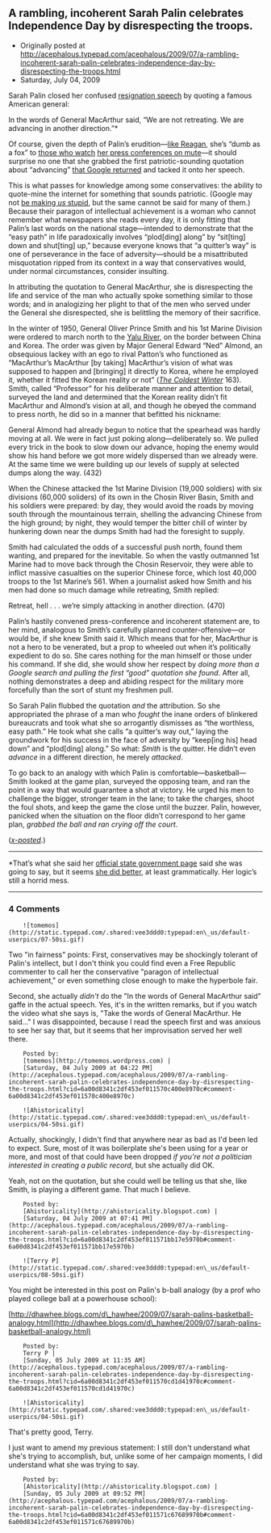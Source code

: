 ## A rambling, incoherent Sarah Palin celebrates Independence Day by disrespecting the troops.

 * Originally posted at http://acephalous.typepad.com/acephalous/2009/07/a-rambling-incoherent-sarah-palin-celebrates-independence-day-by-disrespecting-the-troops.html
 * Saturday, July 04, 2009



Sarah Palin closed her confused [resignation speech](http://www.gov.state.ak.us/exec-column.php) by quoting a famous American general:

In the words of General MacArthur said, “We are not retreating. We are advancing in another direction.”\*

Of course, given the depth of Palin’s erudition—[like Reagan](http://acephalous.typepad.com/acephalous/2009/07/-and-the-award-for-missing-the-point-goes-to.html), she’s “dumb as a fox” to [those who watch](http://hotair.com/archives/2009/07/03/breaking-palin-to-make-an-announcement-in-wasilla-at-3-pm-et/comment-page-1/#comment-2383459) [her press conferences on mute](http://hotair.com/archives/2009/07/03/breaking-palin-to-make-an-announcement-in-wasilla-at-3-pm-et/comment-page-2/#comment-2383684)—it should surprise no one that she grabbed the first patriotic-sounding quotation about “advancing” [that Google returned](http://www.google.com/search?q=advancing+quotes) and tacked it onto her speech. 

This is what passes for knowledge among some conservatives: the
ability to quote-mine the internet for something that sounds patriotic.
(Google may not [be making _us_ stupid](http://www.theatlantic.com/doc/200807/google),
but the same cannot be said for many of them.) Because their paragon of
intellectual achievement is a woman who cannot remember what newspapers
she reads every day, it is only fitting that Palin’s last words on the
national stage—intended to demonstrate that the “easy path” in life
paradoxically involves “plod[ding] along” by “sit[ting] down and
shut[ting] up,” because everyone knows that “a quitter’s way” is one of
perseverance in the face of adversity—should be a misattributed
misquotation ripped from its context in a way that conservatives would,
under normal circumstances, consider insulting.

In attributing the quotation to General MacArthur, she is
disrespecting the life and service of the man who actually spoke
something similar to those words; and in analogizing her plight to that
of the men who served under the General she disrespected, she is
belittling the memory of their sacrifice. 

In the winter of 1950, General Oliver Prince Smith and his 1st Marine Division were ordered to march north to the [Yalu River](http://en.wikipedia.org/wiki/Yalu\_River),
on the border between China and Korea. The order was given by Major
General Edward “Ned” Almond, an obsequious lackey with an ego to rival
Patton’s who functioned as “MacArthur’s MacArthur [by taking]
MacArthur’s vision of what was supposed to happen and [bringing] it
directly to Korea, where he employed it, whether it fitted the Korean
reality or not” ([_The Coldest Winter_](http://www.amazon.com/exec/obidos/ASIN/1401300529/diesekoschmar-20)
163). Smith, called “Professor” for his deliberate manner and attention
to detail, surveyed the land and determined that the Korean reality
didn’t fit MacArthur and Almond’s vision at all, and though he obeyed
the command to press north, he did so in a manner that befitted his
nickname:

General Almond had already begun to notice that the
spearhead was hardly moving at all. We were in fact just poking
along—deliberately so. We pulled every trick in the book to slow down
our advance, hoping the enemy would show his hand before we got more
widely dispersed than we already were. At the same time we were
building up our levels of supply at selected dumps along the way. (432)

When the Chinese attacked the 1st Marine Division (19,000 soldiers)
with six divisions (60,000 soliders) of its own in the Chosin River
Basin, Smith and his soldiers were prepared: by day, they would avoid
the roads by moving south through the mountainous terrain, shelling the
advancing Chinese from the high ground; by night, they would temper the
bitter chill of winter by hunkering down near the dumps Smith had had
the foresight to supply. 

Smith had calculated the odds of a successful push north, found them
wanting, and prepared for the inevitable. So when the vastly outmanned
1st Marine had to move back through the Chosin Reservoir, they were
able to inflict massive casualties on the superior Chinese force, which
lost 40,000 troops to the 1st Marine’s 561. When a journalist asked how
Smith and his men had done so much damage while retreating, Smith
replied:

Retreat, hell . . . we’re simply attacking in another direction. (470)

Palin’s hastily convened press-conference and incoherent statement
are, to her mind, analogous to Smith’s carefully planned
counter-offensive—or would be, if she knew Smith said it. Which means
that for her, MacArthur is not a hero to be venerated, but a prop to
wheeled out when it’s politically expedient to do so. She cares nothing
for the man himself or those under his command. If she did, she would
show her respect by _doing more than a Google search and pulling the first “good” quotation she found_.
After all, nothing demonstrates a deep and abiding respect for the
military more forcefully than the sort of stunt my freshmen pull.

So Sarah Palin flubbed the quotation _and_ the attribution. So she appropriated the phrase of a man who _fought_
the inane orders of blinkered bureaucrats and took what she so
arrogantly dismisses as “the worthless, easy path.” He took what she
calls “a quitter’s way out,” laying the groundwork for his success in
the face of adversity by “keep[ing his] head down” and “plod[ding]
along.” So what: _Smith_ is the quitter. He didn’t even _advance_ in a different direction, he merely _attacked_.

To go back to an analogy with which Palin is
comfortable—basketball—Smith looked at the game plan, surveyed the
opposing team, and ran the point in a way that would guarantee a shot
at victory. He urged his men to challenge the bigger, stronger team in
the lane; to take the charges, shoot the foul shots, and keep the game
the close until the buzzer. Palin, however, panicked when the situation
on the floor didn’t correspond to her game plan, _grabbed the ball and ran crying off the court_. 

([_x-posted_](http://edgeofthewest.wordpress.com/2009/07/04/a-rambling-incoherent-sarah-palin-celebrates-independence-day-by-disrespecting-the-military/).)

* * *

\*That’s what 
she said
 her [official state government page](http://www.gov.state.ak.us/exec-column.php) said she was going to say, but it seems [she did better](http://edgeofthewest.wordpress.com/2009/07/04/a-rambling-incoherent-sarah-palin-celebrates-independence-day-by-disrespecting-the-military/#comment-49034), at least grammatically. Her logic’s still a horrid mess.

		

* * *

### 4 Comments 

		

                
[]()

	

		![tomemos](http://static.typepad.com/.shared:vee3ddd0:typepad:en\_us/default-userpics/07-50si.gif)
	

	

		

Two "in fairness" points: First, conservatives may be shockingly tolerant of Palin's intellect, but I don't think you could find even a Free Republic commenter to call her the conservative "paragon of intellectual achievement," or even something close enough to make the hyperbole fair.

Second, she actually _didn't_ do the "In the words of General MacArthur said" gaffe in the actual speech.  Yes, it's in the written remarks, but if you watch the video what she says is, "Take the words of General MacArthur.  He said…"  I was disappointed, because I read the speech first and was anxious to see her say that, but it seems that her improvisation served her well there.

	

		Posted by:
		[tomemos](http://tomemos.wordpress.com) |
		[Saturday, 04 July 2009 at 04:22 PM](http://acephalous.typepad.com/acephalous/2009/07/a-rambling-incoherent-sarah-palin-celebrates-independence-day-by-disrespecting-the-troops.html?cid=6a00d8341c2df453ef011570c400e8970c#comment-6a00d8341c2df453ef011570c400e8970c)

[]()

	

		![Ahistoricality](http://static.typepad.com/.shared:vee3ddd0:typepad:en\_us/default-userpics/04-50si.gif)
	

	

		

Actually, shockingly, I didn't find that anywhere near as bad as I'd been led to expect. Sure, most of it was boilerplate she's been using for a year or more, and most of that could have been dropped _if you're not a politician interested in creating a public record_, but she actually did OK. 

Yeah, not on the quotation, but she could well be telling us that she, like Smith, is playing a different game. That much I believe.

	

		Posted by:
		[Ahistoricality](http://ahistoricality.blogspot.com) |
		[Saturday, 04 July 2009 at 07:41 PM](http://acephalous.typepad.com/acephalous/2009/07/a-rambling-incoherent-sarah-palin-celebrates-independence-day-by-disrespecting-the-troops.html?cid=6a00d8341c2df453ef011571bb17e5970b#comment-6a00d8341c2df453ef011571bb17e5970b)

[]()

	

		![Terry P](http://static.typepad.com/.shared:vee3ddd0:typepad:en\_us/default-userpics/08-50si.gif)
	

	

		

You might be interested in this post on Palin's b-ball analogy (by a prof who played college ball at a powerhouse school):

[http://dhawhee.blogs.com/d\_hawhee/2009/07/sarah-palins-basketball-analogy.html](http://dhawhee.blogs.com/d\_hawhee/2009/07/sarah-palins-basketball-analogy.html)

	

		Posted by:
		Terry P |
		[Sunday, 05 July 2009 at 11:35 AM](http://acephalous.typepad.com/acephalous/2009/07/a-rambling-incoherent-sarah-palin-celebrates-independence-day-by-disrespecting-the-troops.html?cid=6a00d8341c2df453ef011570cd1d41970c#comment-6a00d8341c2df453ef011570cd1d41970c)

[]()

	

		![Ahistoricality](http://static.typepad.com/.shared:vee3ddd0:typepad:en\_us/default-userpics/04-50si.gif)
	

	

		

That's pretty good, Terry.

I just want to amend my previous statement: I still don't understand what she's trying to accomplish, but, unlike some of her campaign moments, I did understand what she was trying to say. 

	

		Posted by:
		[Ahistoricality](http://ahistoricality.blogspot.com) |
		[Sunday, 05 July 2009 at 09:52 PM](http://acephalous.typepad.com/acephalous/2009/07/a-rambling-incoherent-sarah-palin-celebrates-independence-day-by-disrespecting-the-troops.html?cid=6a00d8341c2df453ef011571c67689970b#comment-6a00d8341c2df453ef011571c67689970b)

		

        